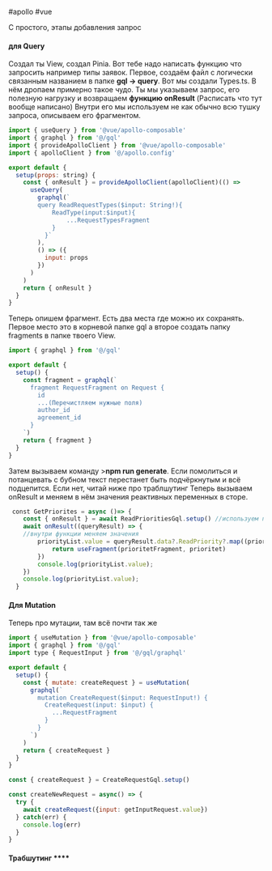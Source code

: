 #apollo #vue

С простого, этапы добавления запрос

#### для **Query**

Создал ты View, создал Pinia. Вот тебе надо написать функцию что запросить например типы заявок. 
Первое, создаём файл с логически связанным названием в папке **gql -> query**. Вот мы создали Types.ts. 
В нём дропаем примерно такое чудо. Ты мы указываем запрос, его полезную нагрузку и возвращаем **функцию onResult** (Расписать что тут вообще написано) Внутри его мы используем не как обычно всю тушку запроса, описываем его фрагментом.

```js
import { useQuery } from '@vue/apollo-composable'
import { graphql } from '@/gql'
import { provideApolloClient } from '@vue/apollo-composable'
import { apolloClient } from '@/apollo.config'

export default {
  setup(props: string) {
    const { onResult } = provideApolloClient(apolloClient)(() =>
      useQuery(
        graphql(`
        query ReadRequestTypes($input: String!){
            ReadType(input:$input){
	            ...RequestTypesFragment
            }
          }`
        ),
        () => ({
          input: props
        })
      )
    )
    return { onResult }
  }
}
```

Теперь опишем фрагмент. Есть два места где можно их сохранять. Первое место это в корневой папке gql а второе создать папку fragments в папке твоего View. 

```js
import { graphql } from '@/gql'

export default {
  setup() {
    const fragment = graphql(`
      fragment RequestFragment on Request {
        id
        ...(Перечистляем нужные поля)
        author_id
        agreement_id
      }
    `)
    return { fragment }
  }
}
```

Затем вызываем команду >**npm run generate**. Если помолиться и потанцевать с бубном текст перестанет быть подчёркнутым и всё подцепится. Если нет, читай ниже про траблшутинг 
Теперь вызываем onResult и меняем в нём значения реактивных переменных в сторе.

```js
 const GetPriorites = async ()=> {
    const { onResult } = await ReadPrioritiesGql.setup() //используем первый фрагмент кода
    await onResult((queryResult) => {
    //внутри функции меняем значения
        priorityList.value = queryResult.data?.ReadPriority?.map((prioritet) => {
            return useFragment(prioritetFragment, prioritet)
        })
        console.log(priorityList.value);
    })
    console.log(priorityList.value);
  }
```
#### Для **Mutation**


Теперь про мутации, там всё почти так же
```js
import { useMutation } from '@vue/apollo-composable'
import { graphql } from '@/gql'
import type { RequestInput } from '@/gql/graphql'

export default {
  setup() {
    const { mutate: createRequest } = useMutation(
      graphql(`
        mutation CreateRequest($input: RequestInput!) {
          CreateRequest(input: $input) {
            ...RequestFragment
          }
        }
      `)
    )
    return { createRequest }
  }
}
```

```js
const { createRequest } = CreateRequestGql.setup()

const createNewRequest = async() => {
  try {
	await createRequest({input: getInputRequest.value})
  } catch(err) {
    console.log(err)
  }
}
```
#### Трабшутинг ****
